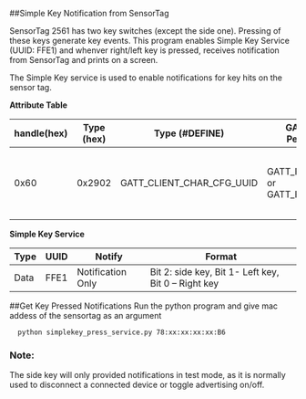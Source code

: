 ##Simple Key Notification from SensorTag

SensorTag 2561 has two key switches (except the side one). Pressing of these keys generate key events. This program
enables Simple Key Service (UUID: FFE1) and whenver right/left key is pressed, receives notification from SensorTag
and prints on a screen.


The Simple Key service is used to enable notifications for key hits on the sensor tag. 


**Attribute Table**

|handle(hex)|Type (hex)|   Type (#DEFINE)    |GATT Server Permissions| Notes      |
|-----------|----------|---------------------|-----------------------|------------|
|  0x60     |  0x2902  |GATT_CLIENT_CHAR_CFG_UUID|GATT_PERMIT_READ or GATT_PERMIT_WRITE |Write "0100" to enable notifications, "0000" to disable


**Simple Key Service**

|Type    |UUID   |   Notify 	        |  Format|
|--------|-------|--------------------|--------|
| Data   |	FFE1 |  Notification Only |	Bit 2: side key, Bit 1- Left key, Bit 0 – Right key |


##Get Key Pressed Notifications
Run the python program and give mac addess of the sensortag as an argument

      python simplekey_press_service.py 78:xx:xx:xx:xx:B6

### Note: 
The side key will only provided notifications in test mode, as it is normally used to disconnect a connected device 
or toggle advertising on/off. 
